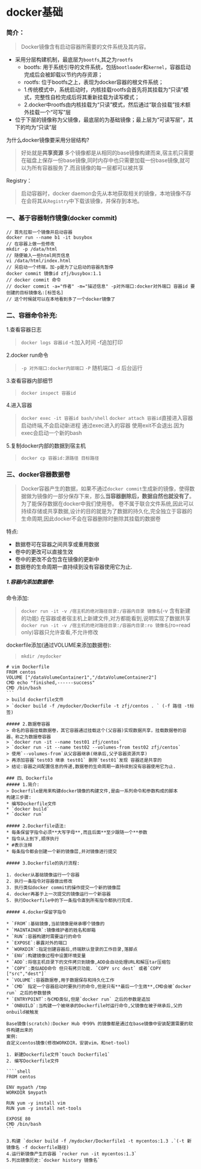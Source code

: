 # docker基础

### 简介：
> Docker镜像含有启动容器所需要的文件系统及其内容。

* 采用分层构建机制，最底层为`bootfs`,其之为`rootfs`
    * bootfs: 用于系统引导的文件系统，包括`bootloader`和`kernel`，容器启动完成后会被卸载以节约内存资源；
    * rootfs: 位于bootfs之上，表现为docker容器的根文件系统；
    * 1.传统模式中，系统启动时，内核挂载rootfs会首先将其挂载为“只读”模式，完整性自检完成后将其重新挂载为读写模式；
    * 2.docker中rootfs由内核挂载为“只读”模式，然后通过“联合挂载”技术额外挂载一个“可写”层
* 位于下层的镜像称为父镜像，最底层的为基础镜像；最上层为“可读写层”，其下的均为“只读”层

为什么docker镜像要采用分层结构?
>好处就是**共享资源**
>多个镜像都是从相同的base镜像构建而来,宿主机只需要在磁盘上保存一份base镜像,同时内存中也只需要加载一份base镜像,就可以为所有容器服务了.而且镜像的每一层都可以被共享

Registry：
>启动容器时，docker daemon会先从本地获取相关的镜像，本地镜像不存在会将其从`Registry`中下载该镜像，并保存到本地。

### 一、基于容器制作镜像(docker commit)
```shell
// 首先拉取一个镜像并启动容器
docker run --name b1 -it busybox
// 在容器上做一些修改
mkdir -p /data/html
// 随便输入一些html网页信息
vi /data/html/index.html
// 另启动一个终端，加-p是为了让启动的容器先暂停
docker commit 镜像id zfj/busybox:1.1
// docker commit 命令
// docker commit -a="作者" -m="描述信息" -p对外端口:docker对外端口 容器id 要创建的目标镜像名:[标签名]
// 这个时候就可以在本地看到多了一个docker镜像了
```
### 二、容器命令补充:
1.查看容器日志
> `docker logs 容器id`
> -t:加入时间
> -f追加打印

2.docker run命令
> `-p 对外端口:docker内部端口`
> `-P` 随机端口
> `-d` 后台运行

3.查看容器内部细节
> `docker inspect 容器id`

4.进入容器
> `docker exec -it 容器id bash/shell`
> `docker attach 容器id`直接进入容器启动终端,不会启动新进程
> 通过exec进入的容器 使用exit不会退出.因为exec会启动一个新的bash

5.复制docker内部的数据到宿主机
> `docker cp 容器id:源路径 目标路径`

### 三、docker容器数据卷
> Docker容器产生的数据，如果不通过`docker commit`生成新的镜像，使得数据做为镜像的一部分保存下来，那么**当容器删除后，数据自然也就没有了**。为了能保存数据在docker中我们使用卷。
> 卷不属于联合文件系统,因此可以持续存储或共享数据,设计的目的就是为了数据的持久化,完全独立于容器的生命周期,因此docker不会在容器删除时删除其挂载的数据卷

特点:
* 数据卷可在容器之间共享或重用数据
* 卷中的更改可以直接生效
* 卷中的更改不会包含在镜像的更新中
* 数据卷的生命周期一直持续到没有容器使用它为止.

##### 1.容器内添加数据卷:
命令添加:
> `docker run -it -v /宿主机的绝对路径目录:/容器内目录 镜像名`(-v 含有新建的功能)
> 在容器或者宿主机上新建文件,对方都能看到,说明实现了数据共享
> `docker run -it -v /宿主机的绝对路径目录:/容器内目录:ro 镜像名`(ro=read only)容器只允许查看,不允许修改

dockerfile添加(通过VOLUME来添加数据卷):
> `mkdir /mydocker`

````shell
# vim Dockerfile
FROM centos
VOLUME ["/dataVolumeContainer1","/dataVolumeContainer2"]
CMD echo "finished,------success"
CMD /bin/bash
```
> build dockerfile文件
> `docker build -f /mydocker/Dockerfile -t zfj/centos . ` (-f 路径 -t标签)

##### 2.数据卷容器
> 命名的容器挂载数据卷，其它容器通过挂载这个(父容器)实现数据共享，挂载数据卷的容器，称之为数据卷容器
> `docker run -it --name test01 zfj/centos`
> `docker run -it --name test02 --volumes-from test02 zfj/centos`
> 使用`--volumes-from`从父容器继承(继承后,父子容器资源共享)
> 再添加容器`test03 继承 test01` 删除`test01`发现 容器还是共享的
> 结论:容器之间配置信息的传递,数据卷的生命周期一直持续到没有容器使用它为止.

### 四、Dockerfile
##### 1.简介:
> Dockerfile是用来构建docker镜像的构建文件,是由一系列命令和参数构成的脚本
构建三步骤:
* 编写Dockerfile文件
* `docker build`
* `docker run`

##### 2.Dockerfile语法:
* 每条保留字指令必须**大写字母**,而且后面**至少跟随一个**参数
* 指令从上到下,顺序执行
* #表示注释
* 每条指令都会创建一个新的镜像层,并对镜像进行提交

##### 3.Dockerfile的执行流程:

1. docker从基础镜像运行一个容器
2. 执行一条指令对容器做出修改
3. 执行类似docker commit的操作提交一个新的镜像层
4. docker再基于上一次提交的镜像运行一个新容器
5. 执行Dockerfile中的下一条指令直到所有指令都执行完成.

##### 4.docker保留字指令

* `FROM`:基础镜像,当前镜像是继承哪个镜像的
* `MAINTAINER`:镜像维护者的姓名和邮箱
* `RUN`:容器构建时需要运行的命令
* `EXPOSE`:暴露对外的端口
* `WORKDIR`:指定创建容器后,终端默认登录的工作目录,落脚点
* `ENV`:构建镜像过程中设置环境变量
* `ADD`:将宿主机目录下的文件拷贝到镜像,ADD会自动处理URL和解压tar压缩包
* `COPY`:类似ADD命令 但只有拷贝功能. `COPY src dest` 或者`COPY ["src","dest"]`
* `VOLUME`:容器数据卷,用于数据保存和持久化工作
* `CMD` 指定一个容器启动时要执行的命令,但是只有**最后一个生效**,CMD会被`docker run` 之后的参数替换
* `ENTRYPOINT`:与CMD类似,但是`docker run` 之后的参数是追加
* `ONBUILD`:当构建一个被继承的Dockerfile时运行命令,父镜像在被子继承后,父的onbuild被触发

Base镜像(scratch):Docker Hub 中99% 的镜像都是通过在base镜像中安装配置需要的软件构建出来的
案例:
自定义centos镜像(修改WORKDIR，安装vim，和net-tool)

1. 新建Dockerfile文件`touch Dockerfile1`
2. 编写Dockerfile文件

````shell
FROM centos

ENV mypath /tmp
WORKDIR $mypath

RUN yum -y install vim
RUN yum -y install net-tools

EXPOSE 80
CMD /bin/bash
```

3.构建 `docker build -f /mydocker/Dockerfile1 -t mycentos:1.3 .`(-t 新镜像名 -f dockerfile路径)
4.运行新镜像产生的容器 `rocker run -it mycentos:1.3`
5.列出镜像历史:`docker history 镜像名`
